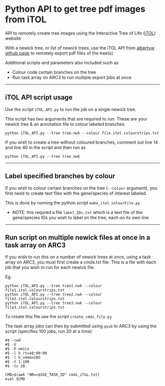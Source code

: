 # Python API to get tree pdf images from iTOL #

API to remotely create tree images using the Interactive Tree of Life ([iTOL](https://itol.embl.de/)) website

With a newick tree, or list of newick trees, use the iTOL API from [albertyw github page](https://github.com/albertyw/itolapi) to remotely export pdf files of the tree(s)

Additional scripts and parameters also included such as
* Colour code certain branches on the tree
* Run task array on ARC3 to run multiple export jobs at once

---

## iTOL API script usage ##

Use the script `iTOL_API.py` to run the job on a single newick tree.

This script has two arguments that are required to run. These are your newick tree & an annotation file to colour labeled branches.

```Shell
python iTOL_API.py --tree tree.nwk --colour file.itol.colourstrips.txt
```

If you wish to create a tree without coloured branches, comment out line 14 and line 40 in the script and then run as

```Shell
python iTOL_API.py --tree tree.nwk
```

---

## Label specified branches by colour ##

If you wish to colour certain branches on the tree (`--colour` argument), you first need to create text files with the gene/species of interest labeled.

This is done by running the python script `make_itol_colourFile.py` 

* NOTE: this requred a file `label_IDs.txt` which is a text file of the gene/species IDs you wish to label on the tree, each on its own line

---

## Run script on multiple newick files at once in a task array on ARC3 ##

If you wish to run this on a number of newick trees at once, using a task array on ARC3, you must first create a cmds.txt file. This is a file with each job that you wish to run for each newick file. 

Eg.
```Shell 
python iTOL_API.py --tree tree1.nwk --colour file1.itol.colourstrips.txt
python iTOL_API.py --tree tree2.nwk --colour file2.itol.colourstrips.txt
python iTOL_API.py --tree tree3.nwk --colour file3.itol.colourstrips.txt
```

To create this file use the script `create_cmds_file.py`

The task array jobs can then by submitted using `qsub` to ARC3 by using the script (specifies 100 jobs, run 20 at a time):

```Shell
#$ -cwd                                                                                                                                             
#$ -V                                                                                                                                               
#$ -P omics                                                                                                                                         
#$ -l h_rt=48:00:00                                                                                                                                 
#$ -l h_vmem=20G                                                                                                                                    
#$ -t 1-100                                                                                                                                          
#$ -tc 20                                                                                                                                           

CMD=$(awk "NR==$SGE_TASK_ID" cmds_iToL.txt)
eval $CMD
```